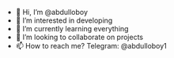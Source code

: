 - 👋 Hi, I’m @abdulloboy
- 👀 I’m interested in developing
- 🌱 I’m currently learning everything
- 💞️ I’m looking to collaborate on projects
- 📫 How to reach me? Telegram: @abdulloboy1

<!---
abdulloboy/abdulloboy is a ✨ special ✨ repository because its `README.md` (this file) appears on your GitHub profile.
You can click the Preview link to take a look at your changes.
--->
